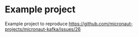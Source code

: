 # Example project

Example project to reproduce https://github.com/micronaut-projects/micronaut-kafka/issues/26

